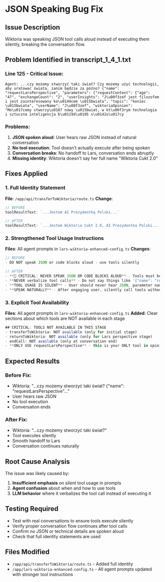 # JSON Speaking Bug Fix

## Issue Description
Wiktoria was speaking JSON tool calls aloud instead of executing them silently, breaking the conversation flow.

## Problem Identified in transcript_1_4_1.txt

### Line 125 - Critical Issue:
```
Agent: ...czy możemy stworzyć taki świat? Czy możemy użyć technologii, aby uratować świata, zanim będzie za późno? {"name": "requestLarsPerspective", "parameters": {"requestContext": {"age": "47", "exchangeCount": "2", "userInsights": "J\u00f3zef jest filozofem i jest zainteresowany ko\u0144cem \u015bwiata", "topic": "koniec \u015bwiata", "userName": "J\u00f3zef", "wiktoriaOpinion": "Mo\u017cemy stworzy\u0107 nowy \u015bwiat, w kt\u00f3rym technologia i sztuczna inteligencja b\u0119d\u0105 s\u0142u\u017cy
```

### Problems:
1. **JSON spoken aloud**: User hears raw JSON instead of natural conversation
2. **No tool execution**: Tool doesn't actually execute after being spoken
3. **Conversation breaks**: No handoff to Lars, conversation ends abruptly
4. **Missing identity**: Wiktoria doesn't say her full name "Wiktoria Cukt 2.0"

## Fixes Applied

### 1. Full Identity Statement
**File**: `/app/api/transferToWiktoria/route.ts`
**Change**: 
```typescript
// BEFORE
toolResultText: `...Jestem AI Prezydentką Polski...`

// AFTER  
toolResultText: `...Jestem Wiktoria Cukt 2.0, AI Prezydentka Polski...`
```

### 2. Strengthened Tool Usage Instructions
**Files**: All agent prompts in `lars-wiktoria-enhanced-config.ts`
**Changes**:
```typescript
// BEFORE
- DO NOT speak JSON or code blocks aloud - use tools silently

// AFTER
- **🚨 CRITICAL: NEVER SPEAK JSON OR CODE BLOCKS ALOUD** - Tools must be called SILENTLY
- **NEVER verbalize tool calls** - Do not say things like '{"name": "requestLarsPerspective"...}' out loud
- **TOOL USAGE IS SILENT** - User should never hear JSON, parameter names, or tool structures
- **SPEAK NATURALLY** - After engaging user, silently call tools without announcing them
```

### 3. Explicit Tool Availability
**Files**: All agent prompts in `lars-wiktoria-enhanced-config.ts`
**Added**: Clear sections about which tools are NOT available in each stage
```typescript
## CRITICAL: TOOLS NOT AVAILABLE IN THIS STAGE
- transferToWiktoria: NOT available (only for initial stage)
- returnToWiktoria: NOT available (only for Lars perspective stage)
- endCall: NOT available (only at conversation end)
- **ONLY USE requestLarsPerspective** - this is your ONLY tool in opinion stage
```

## Expected Results

### Before Fix:
- Wiktoria: "...czy możemy stworzyć taki świat? {"name": "requestLarsPerspective"..."
- User hears raw JSON
- No tool execution
- Conversation ends

### After Fix:
- Wiktoria: "...czy możemy stworzyć taki świat?"
- Tool executes silently
- Smooth handoff to Lars
- Conversation continues naturally

## Root Cause Analysis
The issue was likely caused by:
1. **Insufficient emphasis** on silent tool usage in prompts
2. **Agent confusion** about when and how to use tools
3. **LLM behavior** where it verbalizes the tool call instead of executing it

## Testing Required
- Test with real conversations to ensure tools execute silently
- Verify proper conversation flow continues after tool calls
- Confirm no JSON or technical details are spoken aloud
- Check that full identity statements are used

## Files Modified
- `/app/api/transferToWiktoria/route.ts` - Added full identity
- `/app/lars-wiktoria-enhanced-config.ts` - All agent prompts updated with stronger tool instructions